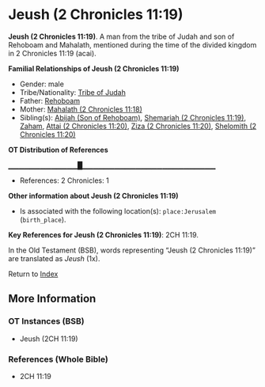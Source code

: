 # Jeush (2 Chronicles 11:19)
**Jeush (2 Chronicles 11:19)**. 
A man from the tribe of Judah and son of Rehoboam and Mahalath, mentioned during the time of the divided kingdom in 2 Chronicles 11:19 (acai). 




**Familial Relationships of Jeush (2 Chronicles 11:19)**


* Gender: male
* Tribe/Nationality: [Tribe of Judah](../../../groups/md/acai/Judah.md)
* Father: [Rehoboam](Rehoboam.md)
* Mother: [Mahalath (2 Chronicles 11:18)](Mahalath.2.md)
* Sibling(s): [Abijah (Son of Rehoboam)](Abijah.4.md), [Shemariah (2 Chronicles 11:19)](Shemariah.2.md), [Zaham](Zaham.md), [Attai (2 Chronicles 11:20)](Attai.3.md), [Ziza (2 Chronicles 11:20)](Ziza.2.md), [Shelomith (2 Chronicles 11:20)](Shelomith.3.md)


**OT Distribution of References**

▁▁▁▁▁▁▁▁▁▁▁▁▁█▁▁▁▁▁▁▁▁▁▁▁▁▁▁▁▁▁▁▁▁▁▁▁▁▁
* References: 2 Chronicles: 1





**Other information about Jeush (2 Chronicles 11:19)**


* Is associated with the following location(s): 
`place:Jerusalem` (`birth_place`). 


**Key References for Jeush (2 Chronicles 11:19)**: 
2CH 11:19. 


In the Old Testament (BSB), words representing “Jeush (2 Chronicles 11:19)” are translated as 
*Jeush* (1x). 




Return to [Index](00-Index.md)

## More Information

### OT Instances (BSB)

* Jeush (2CH 11:19)



### References (Whole Bible)

* 2CH 11:19



